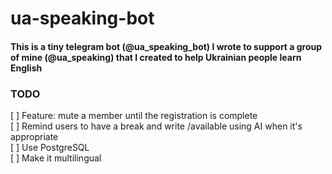 ua-speaking-bot
===============
#### This is a tiny telegram bot (@ua_speaking_bot) I wrote to support a group of mine (@ua_speaking) that I created to help Ukrainian people learn English

### TODO
[ ] Feature: mute a member until the registration is complete  
[ ] Remind users to have a break and write /available using AI when it's appropriate  
[ ] Use PostgreSQL  
[ ] Make it multilingual  
